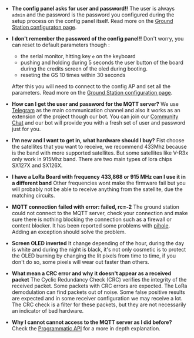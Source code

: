* **The config panel asks for user and password!!**
The user is always `admin` and the password is the password you configured during the setup process on the config panel itself. Read more on the [Ground Station configuraton page](https://github.com/G4lile0/tinyGS/wiki/Ground-Station-configuration).

* **I don't remember the password of the config panel!!**
 Don't worry, you can reset to default parameters though : 
    * the serial monitor, hitting key `e` on the keyboard 
    * pushing and holding during 5 seconds the user button of the board during the credits screen of the oled during booting. 
    * reseting the GS 10 times within 30 seconds 

    After this you will need to connect to the config AP and set all the parameters. Read more on the [Ground Station configuration page](https://github.com/G4lile0/tinyGS/wiki/Ground-Station-configuration).

* **How can I get the user and password for the MQTT server?**
We use [Telegram](https://telegram.org/) as the main communication channel and also it works as an extension of the project though our bot. You can join our [Community Chat](https://t.me/joinchat/DmYSElZahiJGwHX6jCzB3Q) and our bot will provide you with a fresh set of user and password just for you.

* **I'm new and I want to get in, what hardware should I buy?**
Fist choose the satellites that you want to receive, we recommend 433Mhz because is the band with more supported satellites. But some satellites like V-R3x only work in 915Mhz band. There are two main types of lora chips SX127X and SX126X. 

* **I have a LoRa Board with frequency 433,868 or 915 MHz can I use it in a different band**
Other frequencies wont make the firmware fail but you will probably not be able to receive anything from the satellite, due the matching circuits.

* **MQTT connection failed with error: failed, rc=-2**
The ground station could not connect to the MQTT server, check your connection and make sure there is nothing blocking the connection such as a firewall or content blocker. It has been reported some problems with [pihole](https://pi-hole.net/). Adding an exception should solve the problem.

* **Screen OLED inverted**
It change depending of the hour, during the day is white and during the night is black, it's not only cosmetic is to protect the OLED burning by changing the lit pixels from time to time, if you don't do so, some pixels will wear out faster than others.

* **What mean a CRC error and why it doesn't appear as a received packet**
The Cyclic Redundancy Check (CRC) verifies the integrity of the received packet. Some packets with CRC errors are expected. The LoRa demodulation can find packets out of noise. Some false positive results are expected and in some receiver configuration we may receive a lot. The CRC check is a filter for these packets, but they are not necessarily an indicator of bad hardware.

* **Why I cannot cannot access to the MQTT server as I did before?**
Check the [Programmatic API](https://github.com/G4lile0/tinyGS/wiki/Programmatic-API) for a more in depth explanation.




